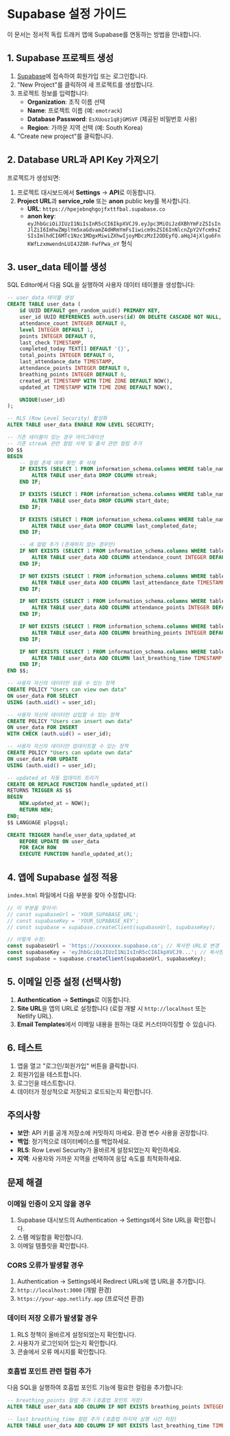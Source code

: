 # Supabase 설정 가이드

이 문서는 정서적 독립 트래커 앱에 Supabase를 연동하는 방법을 안내합니다.

## 1. Supabase 프로젝트 생성

1. [Supabase](https://supabase.com)에 접속하여 회원가입 또는 로그인합니다.
2. "New Project"를 클릭하여 새 프로젝트를 생성합니다.
3. 프로젝트 정보를 입력합니다:
   - **Organization**: 조직 이름 선택
   - **Name**: 프로젝트 이름 (예: `emotrack`)
   - **Database Password**: `EsXUooz1q8jGMSVF` (제공된 비밀번호 사용)
   - **Region**: 가까운 지역 선택 (예: South Korea)
4. "Create new project"를 클릭합니다.

## 2. Database URL과 API Key 가져오기

프로젝트가 생성되면:

1. 프로젝트 대시보드에서 **Settings** → **API**로 이동합니다.
2. **Project URL**과 **service_role** 또는 **anon** public key를 복사합니다.
   - **URL**: `https://hpejebnqhgojfxttfbal.supabase.co` 
   - **anon key**: `eyJhbGciOiJIUzI1NiIsInR5cCI6IkpXVCJ9.eyJpc3MiOiJzdXBhYmFzZSIsInJlZiI6ImhwZWplYm5xaGdvamZ4dHRmYmFsIiwicm9sZSI6InNlcnZpY2Vfcm9sZSIsImlhdCI6MTc1Nzc1MDgxMiwiZXhwIjoyMDczMzI2ODEyfQ.aHqJ4jXlgu6FnKWfLzxmwendnLUI4JZ8R-FwfPwa_oY` 형식

## 3. user_data 테이블 생성

SQL Editor에서 다음 SQL을 실행하여 사용자 데이터 테이블을 생성합니다:

```sql
-- user_data 테이블 생성
CREATE TABLE user_data (
    id UUID DEFAULT gen_random_uuid() PRIMARY KEY,
    user_id UUID REFERENCES auth.users(id) ON DELETE CASCADE NOT NULL,
    attendance_count INTEGER DEFAULT 0,
    level INTEGER DEFAULT 1,
    points INTEGER DEFAULT 0,
    last_check TIMESTAMP,
    completed_today TEXT[] DEFAULT '{}',
    total_points INTEGER DEFAULT 0,
    last_attendance_date TIMESTAMP,
    attendance_points INTEGER DEFAULT 0,
    breathing_points INTEGER DEFAULT 0,
    created_at TIMESTAMP WITH TIME ZONE DEFAULT NOW(),
    updated_at TIMESTAMP WITH TIME ZONE DEFAULT NOW(),

    UNIQUE(user_id)
);

-- RLS (Row Level Security) 활성화
ALTER TABLE user_data ENABLE ROW LEVEL SECURITY;

-- 기존 테이블이 있는 경우 마이그레이션
-- 기존 streak 관련 컬럼 삭제 및 출석 관련 컬럼 추가
DO $$
BEGIN
    -- 컬럼 존재 여부 확인 후 삭제
    IF EXISTS (SELECT 1 FROM information_schema.columns WHERE table_name = 'user_data' AND column_name = 'streak') THEN
        ALTER TABLE user_data DROP COLUMN streak;
    END IF;

    IF EXISTS (SELECT 1 FROM information_schema.columns WHERE table_name = 'user_data' AND column_name = 'start_date') THEN
        ALTER TABLE user_data DROP COLUMN start_date;
    END IF;

    IF EXISTS (SELECT 1 FROM information_schema.columns WHERE table_name = 'user_data' AND column_name = 'last_completed_date') THEN
        ALTER TABLE user_data DROP COLUMN last_completed_date;
    END IF;

    -- 새 컬럼 추가 (존재하지 않는 경우만)
    IF NOT EXISTS (SELECT 1 FROM information_schema.columns WHERE table_name = 'user_data' AND column_name = 'attendance_count') THEN
        ALTER TABLE user_data ADD COLUMN attendance_count INTEGER DEFAULT 0;
    END IF;

    IF NOT EXISTS (SELECT 1 FROM information_schema.columns WHERE table_name = 'user_data' AND column_name = 'last_attendance_date') THEN
        ALTER TABLE user_data ADD COLUMN last_attendance_date TIMESTAMP;
    END IF;

    IF NOT EXISTS (SELECT 1 FROM information_schema.columns WHERE table_name = 'user_data' AND column_name = 'attendance_points') THEN
        ALTER TABLE user_data ADD COLUMN attendance_points INTEGER DEFAULT 0;
    END IF;

    IF NOT EXISTS (SELECT 1 FROM information_schema.columns WHERE table_name = 'user_data' AND column_name = 'breathing_points') THEN
        ALTER TABLE user_data ADD COLUMN breathing_points INTEGER DEFAULT 0;
    END IF;

    IF NOT EXISTS (SELECT 1 FROM information_schema.columns WHERE table_name = 'user_data' AND column_name = 'last_breathing_time') THEN
        ALTER TABLE user_data ADD COLUMN last_breathing_time TIMESTAMP;
    END IF;
END $$;

-- 사용자 자신의 데이터만 읽을 수 있는 정책
CREATE POLICY "Users can view own data"
ON user_data FOR SELECT
USING (auth.uid() = user_id);

-- 사용자 자신의 데이터만 삽입할 수 있는 정책
CREATE POLICY "Users can insert own data"
ON user_data FOR INSERT
WITH CHECK (auth.uid() = user_id);

-- 사용자 자신의 데이터만 업데이트할 수 있는 정책
CREATE POLICY "Users can update own data"
ON user_data FOR UPDATE
USING (auth.uid() = user_id);

-- updated_at 자동 업데이트 트리거
CREATE OR REPLACE FUNCTION handle_updated_at()
RETURNS TRIGGER AS $$
BEGIN
    NEW.updated_at = NOW();
    RETURN NEW;
END;
$$ LANGUAGE plpgsql;

CREATE TRIGGER handle_user_data_updated_at
    BEFORE UPDATE ON user_data
    FOR EACH ROW
    EXECUTE FUNCTION handle_updated_at();
```

## 4. 앱에 Supabase 설정 적용

`index.html` 파일에서 다음 부분을 찾아 수정합니다:

```javascript
// 이 부분을 찾아서:
// const supabaseUrl = 'YOUR_SUPABASE_URL';
// const supabaseKey = 'YOUR_SUPABASE_KEY';
// const supabase = supabase.createClient(supabaseUrl, supabaseKey);

// 이렇게 수정:
const supabaseUrl = 'https://xxxxxxxx.supabase.co'; // 복사한 URL로 변경
const supabaseKey = 'eyJhbGciOiJIUzI1NiIsInR5cCI6IkpXVCJ9...'; // 복사한 키로 변경
const supabase = supabase.createClient(supabaseUrl, supabaseKey);
```

## 5. 이메일 인증 설정 (선택사항)

1. **Authentication** → **Settings**로 이동합니다.
2. **Site URL**을 앱의 URL로 설정합니다 (로컬 개발 시 `http://localhost` 또는 Netlify URL).
3. **Email Templates**에서 이메일 내용을 원하는 대로 커스터마이징할 수 있습니다.

## 6. 테스트

1. 앱을 열고 "로그인/회원가입" 버튼을 클릭합니다.
2. 회원가입을 테스트합니다.
3. 로그인을 테스트합니다.
4. 데이터가 정상적으로 저장되고 로드되는지 확인합니다.

## 주의사항

- **보안**: API 키를 공개 저장소에 커밋하지 마세요. 환경 변수 사용을 권장합니다.
- **백업**: 정기적으로 데이터베이스를 백업하세요.
- **RLS**: Row Level Security가 올바르게 설정되었는지 확인하세요.
- **지역**: 사용자와 가까운 지역을 선택하여 응답 속도를 최적화하세요.

## 문제 해결

### 이메일 인증이 오지 않을 경우
1. Supabase 대시보드의 Authentication → Settings에서 Site URL을 확인합니다.
2. 스팸 메일함을 확인합니다.
3. 이메일 템플릿을 확인합니다.

### CORS 오류가 발생할 경우
1. Authentication → Settings에서 Redirect URLs에 앱 URL을 추가합니다.
2. `http://localhost:3000` (개발 환경)
3. `https://your-app.netlify.app` (프로덕션 환경)

### 데이터 저장 오류가 발생할 경우
1. RLS 정책이 올바르게 설정되었는지 확인합니다.
2. 사용자가 로그인되어 있는지 확인합니다.
3. 콘솔에서 오류 메시지를 확인합니다.

### 호흡법 포인트 관련 컬럼 추가
다음 SQL을 실행하여 호흡법 포인트 기능에 필요한 컬럼을 추가합니다:

```sql
-- breathing_points 컬럼 추가 (호흡법 포인트 저장)
ALTER TABLE user_data ADD COLUMN IF NOT EXISTS breathing_points INTEGER DEFAULT 0;

-- last_breathing_time 컬럼 추가 (호흡법 마지막 실행 시간 저장)
ALTER TABLE user_data ADD COLUMN IF NOT EXISTS last_breathing_time TIMESTAMP;
```
